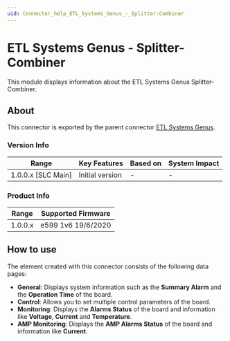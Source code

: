 ```yaml
---
uid: Connector_help_ETL_Systems_Genus_-_Splitter-Combiner
---
```


# ETL Systems Genus - Splitter-Combiner

This module displays information about the ETL Systems Genus Splitter-Combiner.

## About

This connector is exported by the parent connector [ETL Systems Genus](xref:Connector_help_ETL_Systems_Genus).

### Version Info

| **Range**            | **Key Features** | **Based on** | **System Impact** |
|----------------------|------------------|--------------|-------------------|
| 1.0.0.x \[SLC Main\] | Initial version  | \-           | \-                |

### Product Info

| **Range** | **Supported Firmware** |
|-----------|------------------------|
| 1.0.0.x   | e599 1v6 19/6/2020     |

## How to use

The element created with this connector consists of the following data pages:

- **General**: Displays system information such as the **Summary Alarm** and the **Operation Time** of the board.
- **Control**: Allows you to set multiple control parameters of the board.
- **Monitoring**: Displays the **Alarms Status** of the board and information like **Voltage**, **Current** and **Temperature**.
- **AMP Monitoring**: Displays the **AMP Alarms Status** of the board and information like **Current**.
